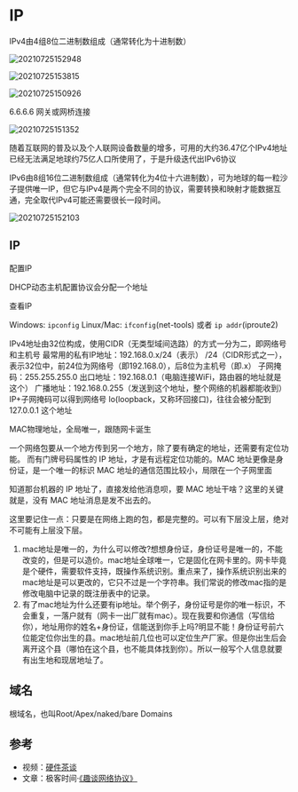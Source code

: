 # IP

IPv4由4组8位二进制数组成（通常转化为十进制数）

![20210725152948](http://image.zuoright.com/20210725152948.png)

![20210725153815](http://image.zuoright.com/20210725153815.png)

![20210725150926](http://image.zuoright.com/20210725150926.png)

6.6.6.6 网关或网桥连接

![20210725151352](http://image.zuoright.com/20210725151352.png)

随着互联网的普及以及个人联网设备数量的增多，可用的大约36.47亿个IPv4地址已经无法满足地球约75亿人口所使用了，于是升级迭代出IPv6协议

IPv6由8组16位二进制数组成（通常转化为4位十六进制数），可为地球的每一粒沙子提供唯一IP，但它与IPv4是两个完全不同的协议，需要转换和映射才能数据互通，完全取代IPv4可能还需要很长一段时间。

![20210725152103](http://image.zuoright.com/20210725152103.png)


## IP

配置IP

DHCP动态主机配置协议会分配一个地址

查看IP

Windows: `ipconfig`
Linux/Mac: `ifconfig`(net-tools) 或者 `ip addr`(iproute2)

IPv4地址由32位构成，使用CIDR（无类型域间选路）的方式一分为二，即网络号和主机号
最常用的私有IP地址：192.168.0.x/24（表示）
/24（CIDR形式之一），表示32位中，前24位为网络号（即192.168.0），后8位为主机号（即.x）
子网掩码：255.255.255.0
出口地址：192.168.0.1（电脑连接WiFi，路由器的地址就是这个）
广播地址：192.168.0.255（发送到这个地址，整个网络的机器都能收到）
IP+子网掩码可以得到网络号
lo(loopback，又称环回接口)，往往会被分配到 127.0.0.1 这个地址

MAC物理地址，全局唯一，跟随网卡诞生

一个网络包要从一个地方传到另一个地方，除了要有确定的地址，还需要有定位功能。 而有门牌号码属性的 IP 地址，才是有远程定位功能的。MAC 地址更像是身份证，是一个唯一的标识
MAC 地址的通信范围比较小，局限在一个子网里面

知道那台机器的 IP 地址了，直接发给他消息呗，要 MAC 地址干啥？这里的关键就是，没有 MAC 地址消息是发不出去的。

这里要记住一点：只要是在网络上跑的包，都是完整的。可以有下层没上层，绝对不可能有上层没下层。

1. mac地址是唯一的，为什么可以修改?想想身份证，身份证号是唯一的，不能改变的，但是可以造价。mac地址全球唯一，它是固化在网卡里的。网卡毕竟是个硬件，需要软件支持，既操作系统识别。重点来了，操作系统识别出来的mac地址是可以更改的，它只不过是一个字符串。我们常说的修改mac指的是修改电脑中记录的既注册表中的记录。
2. 有了mac地址为什么还要有ip地址。举个例子，身份证号是你的唯一标识，不会重复，一落户就有（网卡一出厂就有mac）。现在我要和你通信（写信给你），地址用你的姓名+身份证，信能送到你手上吗?明显不能！身份证号前六位能定位你出生的县。mac地址前几位也可以定位生产厂家。但是你出生后会离开这个县（哪怕在这个县，也不能具体找到你）。所以一般写个人信息就要有出生地和现居地址了。

## 域名

根域名，也叫Root/Apex/naked/bare Domains

## 参考

- 视频：[硬件茶谈](https://www.bilibili.com/video/BV1DD4y127r4)
- 文章：极客时间·[《趣谈网络协议》](https://time.geekbang.org/column/intro/100007101)
